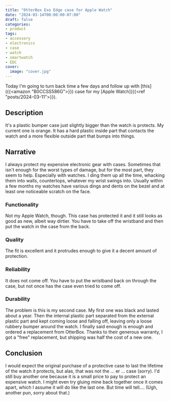 ```yaml
---
title: "OtterBox Exo Edge case for Apple Watch"
date: "2024-03-14T00:00:00-07:00"
draft: false
categories:
- product
tags:
- accessory
- electronics
- case
- watch
- smartwatch
- EDC
cover:
  image: "cover.jpg"
---
```

Today I'm going to turn back time a few days and follow up with [this]({{<amazon "B0CCSS586G">}}) case for my [Apple Watch]({{<ref "posts/2024-03-11">}}).
<!--more-->
## Description

It's a plastic bumper case just slightly bigger than the watch is protects. My current one is orange. It has a hard plastic inside part that contacts the watch and a more flexible outside part that bumps into things.

## Narrative

I always protect my expensive electronic gear with cases. Sometimes that isn't enough for the worst types of damage, but for the most part, they seem to help. Especially with watches. I ding them up all the time, whacking them into walls, countertops, whatever my wrist swings into. Usually within a few months my watches have various dings and dents on the bezel and at least one noticeable scratch on the face.

### Functionality

Not my Apple Watch, though. This case has protected it and it still looks as good as new, albeit way dirtier. You have to take off the wristband and then put the watch in the case from the back. 

### Quality

The fit is excellent and it protrudes enough to give it a decent amount of protection.

### Reliability

It does not come off. You have to put the wristband back on through the case, but not once has the case even tried to come off.

### Durability

The problem is this is my second case. My first one was black and lasted about a year. Then the internal plastic part separated from the external plastic part and kept coming loose and falling off, leaving only a loose rubbery bumper around the watch. I finally said enough is enough and ordered a replacement from OtterBox. Thanks to their generous warranty, I got a "free" replacement, but shipping was half the cost of a new one.

## Conclusion

I would expect the original purchase of a protective case to last the lifetime of the watch it protects, but alas, that was not the ... er ... case (sorry). I'd still buy another one because it is a small price to pay to protect an expensive watch. I might even try gluing mine back together once it comes apart, which I assume it will do like the last one. But time will tell.... (Ugh, another pun, sorry about that.)